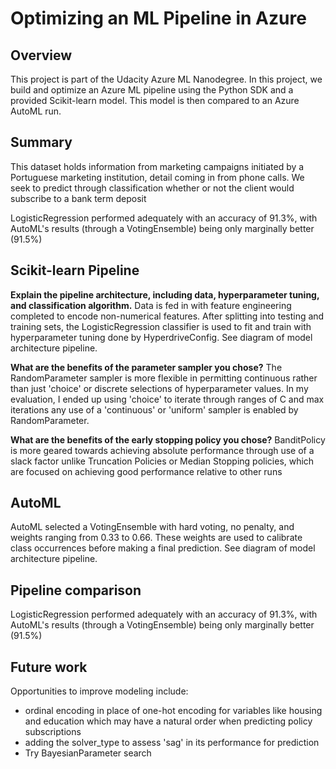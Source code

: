 # Optimizing an ML Pipeline in Azure

## Overview
This project is part of the Udacity Azure ML Nanodegree.
In this project, we build and optimize an Azure ML pipeline using the Python SDK and a provided Scikit-learn model.
This model is then compared to an Azure AutoML run.

## Summary
This dataset holds information from marketing campaigns initiated by a Portuguese marketing institution, detail coming in from phone calls. We seek to predict through classification whether or not the client would subscribe to a bank term deposit

LogisticRegression performed adequately with an accuracy of 91.3%, with AutoML's results (through a VotingEnsemble) being only marginally better (91.5%)

## Scikit-learn Pipeline
**Explain the pipeline architecture, including data, hyperparameter tuning, and classification algorithm.**
Data is fed in with feature engineering completed to encode non-numerical features. After splitting into testing and training sets, the LogisticRegression classifier is used to fit and train with hyperparameter tuning done by HyperdriveConfig.
See diagram of model architecture pipeline.

**What are the benefits of the parameter sampler you chose?**
The RandomParameter sampler is more flexible in permitting continuous rather than just 'choice' or discrete selections of hyperparameter values. In my evaluation, I ended up using 'choice' to iterate through ranges of C and max iterations any use of a 'continuous' or 'uniform' sampler is enabled by RandomParameter.

**What are the benefits of the early stopping policy you chose?**
BanditPolicy is more geared towards achieving absolute performance through use of a slack factor unlike Truncation Policies or Median Stopping policies, which are focused on achieving good performance relative to other runs 

## AutoML
AutoML selected a VotingEnsemble with hard voting, no penalty, and weights ranging from 0.33 to 0.66. These weights are used to calibrate class occurrences before making a final prediction.
See diagram of model architecture pipeline.

## Pipeline comparison
LogisticRegression performed adequately with an accuracy of 91.3%, with AutoML's results (through a VotingEnsemble) being only marginally better (91.5%)

## Future work
Opportunities to improve modeling include: 
- ordinal encoding in place of one-hot encoding for variables like housing and education which may have a natural order when predicting policy subscriptions
- adding the solver_type to assess 'sag' in its performance for prediction
- Try BayesianParameter search

